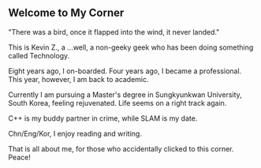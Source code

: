 ## Welcome to My Corner

"There was a bird, once it flapped into the wind, it never landed."

This is Kevin Z., a ...well, a non-geeky geek who has been doing something called Technology. 

Eight years ago, I on-boarded.  Four years ago, I became a professional.  This year, however, I am back to academic.

Currently I am pursuing a Master's degree in Sungkyunkwan University, South Korea, feeling rejuvenated.  Life seems on a right track again.

C++ is my buddy partner in crime, while SLAM is my date.

Chn/Eng/Kor, I enjoy reading and writing.

That is all about me, for those who accidentally clicked to this corner.  Peace!
